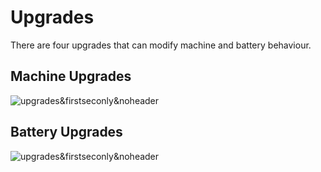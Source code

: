 # Upgrades

There are four upgrades that can modify machine and battery behaviour.

## Machine Upgrades

![upgrades&firstseconly&noheader](/section>/energy/machines/upgrades&firstseconly&noheader)

## Battery Upgrades

![upgrades&firstseconly&noheader](/section>/energy/batteries/upgrades&firstseconly&noheader)
